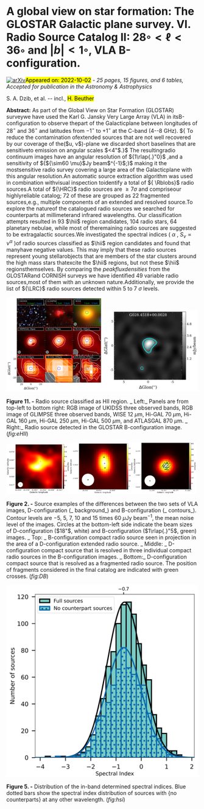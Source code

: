 <div class="macros" style="visibility:hidden;">
$\newcommand{\ensuremath}{}$
$\newcommand{\xspace}{}$
$\newcommand{\object}[1]{\texttt{#1}}$
$\newcommand{\farcs}{{.}''}$
$\newcommand{\farcm}{{.}'}$
$\newcommand{\arcsec}{''}$
$\newcommand{\arcmin}{'}$
$\newcommand{\ion}[2]{#1#2}$
$\newcommand{\textsc}[1]{\textrm{#1}}$
$\newcommand{\hl}[1]{\textrm{#1}}$
$\newcommand{\footnote}[1]{}$
$\newcommand{\ie}{i.e., }$
$\newcommand{\lsun}{L_\odot}$
$\newcommand{\msun}{M_\odot}$
$\newcommand{\rsun}{R_\odot}$
$\newcommand{\hi}{H~{\sc i}}$
$\newcommand{\hii}{H~{\sc ii}}$
$\newcommand{\uchii}{UC H~{\sc ii}}$
$\newcommand{\hchii}{HC H~{\sc ii}}$
$\newcommand{\sex}{\texttt{SExtractor}}$
$\newcommand{\blobcat}{\texttt{BLOBCAT}}$
$\newcommand{\rms}{r.m.s.}$
$\newcommand{\submm}{submillimetre}$
$\newcommand{\Submm}{Submillimetre}$
$\newcommand{\glo}{GLOSTAR}$
$\newcommand{\atlas}{ATLASGAL}$
$\newcommand{\fstblobs}{3880}$
$\newcommand{\Rblobs}{3325}$
$\newcommand{\Spblobs}{555}$
$\newcommand{\HRC}{1457}$
$\newcommand{\LRC}{1866}$
$\newcommand{\Plike}{904}$
$\newcommand{\Clike}{455}$
$\newcommand{\Elike}{100}$
$\newcommand{\arraystretch}{1.1}$
$\newcommand{\arraystretch}{1.1}$
$\newcommand{\arraystretch}{1.4}$
$\newcommand{\arraystretch}{1.4}$
$\newcommand{\arraystretch}{1.1}$
$\newcommand{\arraystretch}{1.1}$</div>

<div class="macros" style="visibility:hidden;">
$\newcommand{\ensuremath}{}$
$\newcommand{\xspace}{}$
$\newcommand{\object}[1]{\texttt{#1}}$
$\newcommand{\farcs}{{.}''}$
$\newcommand{\farcm}{{.}'}$
$\newcommand{\arcsec}{''}$
$\newcommand{\arcmin}{'}$
$\newcommand{\ion}[2]{#1#2}$
$\newcommand{\textsc}[1]{\textrm{#1}}$
$\newcommand{\hl}[1]{\textrm{#1}}$
$\newcommand{\footnote}[1]{}$
$\newcommand{\ie}{i.e., }$
$\newcommand{\lsun}{L_\odot}$
$\newcommand{\msun}{M_\odot}$
$\newcommand{\rsun}{R_\odot}$
$\newcommand{\hi}{H~{\sc i}}$
$\newcommand{\hii}{H~{\sc ii}}$
$\newcommand{\uchii}{UC H~{\sc ii}}$
$\newcommand{\hchii}{HC H~{\sc ii}}$
$\newcommand{\sex}{\texttt{SExtractor}}$
$\newcommand{\blobcat}{\texttt{BLOBCAT}}$
$\newcommand{\rms}{r.m.s.}$
$\newcommand{\submm}{submillimetre}$
$\newcommand{\Submm}{Submillimetre}$
$\newcommand{\glo}{GLOSTAR}$
$\newcommand{\atlas}{ATLASGAL}$
$\newcommand{\fstblobs}{3880}$
$\newcommand{\Rblobs}{3325}$
$\newcommand{\Spblobs}{555}$
$\newcommand{\HRC}{1457}$
$\newcommand{\LRC}{1866}$
$\newcommand{\Plike}{904}$
$\newcommand{\Clike}{455}$
$\newcommand{\Elike}{100}$
$\newcommand{\arraystretch}{1.1}$
$\newcommand{\arraystretch}{1.1}$
$\newcommand{\arraystretch}{1.4}$
$\newcommand{\arraystretch}{1.4}$
$\newcommand{\arraystretch}{1.1}$
$\newcommand{\arraystretch}{1.1}$</div>



<div id="title">

# A global view on star formation: The GLOSTAR Galactic plane survey. VI. Radio Source Catalog II: $28◦ < \ell < 36◦$ and $|b| < 1$◦, VLA B-configuration.

</div>
<div id="comments">

[![arXiv](https://img.shields.io/badge/arXiv-2210.00560-b31b1b.svg)](https://arxiv.org/abs/2210.00560)<mark>Appeared on: 2022-10-02</mark> - _25 pages, 15 figures, and 6 tables, Accepted for publication in the Astronomy \& Astrophysics_

</div>
<div id="authors">

S. A. Dzib, et al. -- incl., <mark><mark>H. Beuther</mark></mark>

</div>
<div id="abstract">

**Abstract:** As part of the Global View on Star Formation (GLOSTAR) surveywe have used the Karl G. Jansky Very Large Array (VLA) in itsB-configuration to observe thepart of the Galacticplane between   longitudes of $28^\circ$ and $36^\circ$ and  latitudes from $-1^\circ$ to $+1^\circ$ at the C-band (4--8 GHz). ${ To reduce the contamination ofextended sources that are not well recovered by our coverage of the($u, v$)-plane we discarded short baselines that are sensitiveto emission on angular scales $<4"$.}$ The resultingradio continuum images have an angular resolution of ${1\rlap{.}"0}$ ,and a sensitivity of ${${\sim60 \mu}$Jy beam$^{-1}$;}$ making it the mostsensitive radio survey covering a large area of the Galacticplane with this angular resolution.An automatic source extraction algorithm was used in combination withvisual inspection toidentify a total of ${ \Rblobs}$ radio sources.A total of ${\HRC}$ radio sources are $\geq7\sigma$ and compriseour highlyreliable catalog; ${72}$ of these are grouped as ${22}$ fragmented sources,e.g., multiple components of an extended and resolved source.To explore the natureof the catalogued radio sources we searched for counterparts at millimeterand infrared wavelengths. Our classification attempts resulted in 93 $\hii$ region candidates,  104  radio stars,  64  planetary nebulae, while most of theremaining radio sources are suggested to be extragalactic sources.We investigated the spectral indices ( $\alpha$ , $S_\nu\propto\nu^{\alpha}$ )of radio sources classified as $\hii$ region candidates and found that manyhave negative values. This may imply that these radio sources represent young  stellarobjects that are members of the star clusters around the high mass stars thatexcite the $\hii$ regions, but not these $\hii$ regionsthemselves. By comparing the ${peak flux densities}$ from the GLOSTARand CORNISH surveys we have identified ${49}$ variable radio sources,most of them with an unknown nature.Additionally, we provide the list of ${\LRC}$ radio sources detected within 5 to 7 $\sigma$ levels.

</div>

<div id="div_fig1">

<img src="tmp_2210.00560/./HII_MB9.png" alt="Fig11.1" width="50%"/><img src="tmp_2210.00560/./HII_5ghz_radio.png" alt="Fig11.2" width="50%"/>

**Figure 11. -** Radio source classified as HII region. _ Left:_ Panels are from top-left to
    bottom right: RGB image of UKIDSS three observed bands, RGB image of GLIMPSE
    three observed bands, WISE 12 $\mu$m, Hi-GAL 70 $\mu$m, Hi-GAL 160 $\mu$m,
    Hi-GAL 250 $\mu$m, Hi-GAL 500 $\mu$m, and ATLASGAL 870 $\mu$m. _ Right:_
    Radio source detected in the GLOSTAR B-configuration image. (*fig:eHII*)

</div>
<div id="div_fig2">

<img src="tmp_2210.00560/./0norelated.png" alt="Fig2.1" width="33%"/><img src="tmp_2210.00560/./0resolved.png" alt="Fig2.2" width="33%"/><img src="tmp_2210.00560/./0fragmented.png" alt="Fig2.3" width="33%"/>

**Figure 2. -** Source examples of the differences between the two sets of VLA images, D-configuration (_ background_) and
    B-configuration (_ contours_). Contour levels are $-5$, 5, 7, 10 and 15 times 60 $\mu$Jy beam$^{-1}$, the mean noise level of the images. Circles at the bottom-left side indicate the beam sizes of D-configuration ($18"$, white) and B-configuration ($1\rlap{.}"5$, green) images. _ Top: _ B-configuration compact radio source seen in projection in the area of a D-configuration extended radio source. _ Middle: _ D-configuration compact source that is resolved in three individual compact radio sources in the B-configuration images. _ Bottom:_ D-configuration compact source that is resolved as a fragmented radio source. The position of fragments considered in the final catalog are indicated with green crosses.   (*fig:DB*)

</div>
<div id="div_fig3">

<img src="tmp_2210.00560/./HistoSI.png" alt="Fig5" width="100%"/>

**Figure 5. -** Distribution of the in-band determined spectral indices. Blue dotted bars
    show the spectral index distribution of sources with {no counterparts} at any other
    wavelength. (*fig:hsi*)

</div>